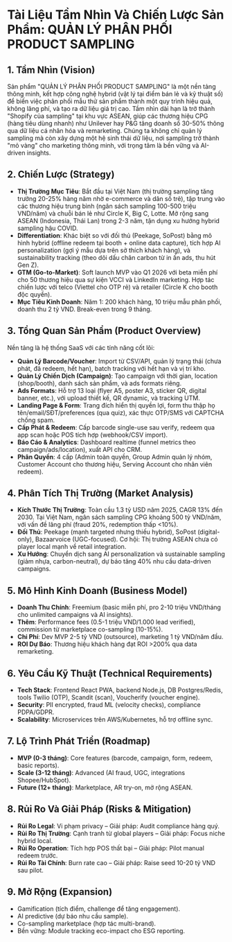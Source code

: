 # Tài Liệu Tầm Nhìn Và Chiến Lược Sản Phẩm: QUẢN LÝ PHÂN PHỐI PRODUCT SAMPLING

## 1. Tầm Nhìn (Vision)
Sản phẩm "QUẢN LÝ PHÂN PHỐI PRODUCT SAMPLING" là một nền tảng thông minh, kết hợp công nghệ hybrid (vật lý tại điểm bán lẻ và kỹ thuật số) để biến việc phân phối mẫu thử sản phẩm thành một quy trình hiệu quả, không lãng phí, và tạo ra dữ liệu giá trị cao. Tầm nhìn dài hạn là trở thành "Shopify của sampling" tại khu vực ASEAN, giúp các thương hiệu CPG (hàng tiêu dùng nhanh) như Unilever hay P&G tăng doanh số 30-50% thông qua dữ liệu cá nhân hóa và remarketing. Chúng ta không chỉ quản lý sampling mà còn xây dựng một hệ sinh thái dữ liệu, nơi sampling trở thành "mỏ vàng" cho marketing thông minh, với trọng tâm là bền vững và AI-driven insights.

## 2. Chiến Lược (Strategy)
- **Thị Trường Mục Tiêu**: Bắt đầu tại Việt Nam (thị trường sampling tăng trưởng 20-25% hàng năm nhờ e-commerce và dân số trẻ), tập trung vào các thương hiệu trung bình (ngân sách sampling 100-500 triệu VND/năm) và chuỗi bán lẻ như Circle K, Big C, Lotte. Mở rộng sang ASEAN (Indonesia, Thái Lan) trong 2-3 năm, tận dụng xu hướng hybrid sampling hậu COVID.
- **Differentiation**: Khác biệt so với đối thủ (Peekage, SoPost) bằng mô hình hybrid (offline redeem tại booth + online data capture), tích hợp AI personalization (gợi ý mẫu dựa trên sở thích khách hàng), và sustainability tracking (theo dõi dấu chân carbon từ in ấn ads, thu hút Gen Z).
- **GTM (Go-to-Market)**: Soft launch MVP vào Q1 2026 với beta miễn phí cho 50 thương hiệu qua sự kiện VCCI và LinkedIn marketing. Hợp tác chiến lược với telco (Viettel cho OTP rẻ) và retailer (Circle K cho booth độc quyền).
- **Mục Tiêu Kinh Doanh**: Năm 1: 200 khách hàng, 10 triệu mẫu phân phối, doanh thu 2 tỷ VND. Break-even trong 9 tháng.

## 3. Tổng Quan Sản Phẩm (Product Overview)
Nền tảng là hệ thống SaaS với các tính năng cốt lõi:
- **Quản Lý Barcode/Voucher**: Import từ CSV/API, quản lý trạng thái (chưa phát, đã redeem, hết hạn), batch tracking với hết hạn và vị trí kho.
- **Quản Lý Chiến Dịch (Campaign)**: Tạo campaign với thời gian, location (shop/booth), danh sách sản phẩm, và ads formats riêng.
- **Ads Formats**: Hỗ trợ 13 loại (flyer A5, poster A3, sticker QR, digital banner, etc.), với upload thiết kế, QR dynamic, và tracking UTM.
- **Landing Page & Form**: Trang đích hiển thị quyền lợi, form thu thập họ tên/email/SĐT/preferences (qua quiz), xác thực OTP/SMS với CAPTCHA chống spam.
- **Cấp Phát & Redeem**: Cấp barcode single-use sau verify, redeem qua app scan hoặc POS tích hợp (webhook/CSV import).
- **Báo Cáo & Analytics**: Dashboard realtime (funnel metrics theo campaign/ads/location), xuất API cho CRM.
- **Phân Quyền**: 4 cấp (Admin toàn quyền, Group Admin quản lý nhóm, Customer Account cho thương hiệu, Serving Account cho nhân viên redeem).

## 4. Phân Tích Thị Trường (Market Analysis)
- **Kích Thước Thị Trường**: Toàn cầu 1.3 tỷ USD năm 2025, CAGR 13% đến 2030. Tại Việt Nam, ngân sách sampling CPG khoảng 500 tỷ VND/năm, với vấn đề lãng phí (fraud 20%, redemption thấp <10%).
- **Đối Thủ**: Peekage (mạnh targeted nhưng thiếu hybrid), SoPost (digital-only), Bazaarvoice (UGC-focused). Cơ hội: Thị trường ASEAN chưa có player local mạnh về retail integration.
- **Xu Hướng**: Chuyển dịch sang AI personalization và sustainable sampling (giảm nhựa, carbon-neutral), dự báo tăng 40% nhu cầu data-driven campaigns.

## 5. Mô Hình Kinh Doanh (Business Model)
- **Doanh Thu Chính**: Freemium (basic miễn phí, pro 2-10 triệu VND/tháng cho unlimited campaigns và AI insights).
- **Thêm**: Performance fees (0.5-1 triệu VND/1.000 lead verified), commission từ marketplace co-sampling (10-15%).
- **Chi Phí**: Dev MVP 2-5 tỷ VND (outsource), marketing 1 tỷ VND/năm đầu.
- **ROI Dự Báo**: Thương hiệu khách hàng đạt ROI >200% qua data remarketing.

## 6. Yêu Cầu Kỹ Thuật (Technical Requirements)
- **Tech Stack**: Frontend React PWA, backend Node.js, DB Postgres/Redis, tools Twilio (OTP), Scandit (scan), Voucherify (voucher engine).
- **Security**: PII encrypted, fraud ML (velocity checks), compliance PDPA/GDPR.
- **Scalability**: Microservices trên AWS/Kubernetes, hỗ trợ offline sync.

## 7. Lộ Trình Phát Triển (Roadmap)
- **MVP (0-3 tháng)**: Core features (barcode, campaign, form, redeem, basic reports).
- **Scale (3-12 tháng)**: Advanced (AI fraud, UGC, integrations Shopee/HubSpot).
- **Future (12+ tháng)**: Marketplace, AR try-on, mở rộng ASEAN.

## 8. Rủi Ro Và Giải Pháp (Risks & Mitigation)
- **Rủi Ro Legal**: Vi phạm privacy – Giải pháp: Audit compliance hàng quý.
- **Rủi Ro Thị Trường**: Cạnh tranh từ global players – Giải pháp: Focus niche hybrid local.
- **Rủi Ro Operation**: Tích hợp POS thất bại – Giải pháp: Pilot manual redeem trước.
- **Rủi Ro Tài Chính**: Burn rate cao – Giải pháp: Raise seed 10-20 tỷ VND sau pilot.

## 9. Mở Rộng (Expansion)
- Gamification (tích điểm, challenge để tăng engagement).
- AI predictive (dự báo nhu cầu sample).
- Co-sampling marketplace (hợp tác multi-brand).
- Bền vững: Module tracking eco-impact cho ESG reporting.
